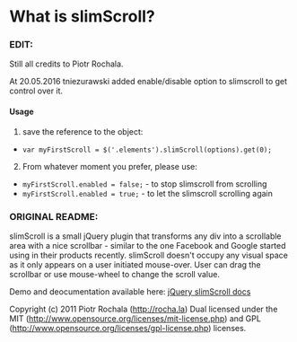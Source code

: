 # What is slimScroll?

### EDIT:

Still all credits to Piotr Rochala.

At 20.05.2016 tniezurawski added enable/disable option to slimscroll to get control over it.

#### Usage

1. save the reference to the object:

  - `var myFirstScroll = $('.elements').slimScroll(options).get(0);`

2. From whatever moment you prefer, please use:

  - `myFirstScroll.enabled = false;` - to stop slimscroll from scrolling
  - `myFirstScroll.enabled = true;` - to let the slimscroll scrolling again


### ORIGINAL README:

slimScroll is a small jQuery plugin that transforms any div into a scrollable area with a nice scrollbar - similar to the one Facebook and Google started using in their products recently. slimScroll doesn't occupy any visual space as it only appears on a user initiated mouse-over. User can drag the scrollbar or use mouse-wheel to change the scroll value.

Demo and deocumentation available here: [jQuery slimScroll docs](http://rocha.la/jQuery-slimScroll)

Copyright (c) 2011 Piotr Rochala (http://rocha.la)
Dual licensed under the MIT (http://www.opensource.org/licenses/mit-license.php) and GPL (http://www.opensource.org/licenses/gpl-license.php) licenses.
